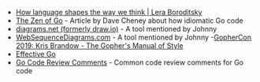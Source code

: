 - [How language shapes the way we think | Lera Boroditsky](https://www.youtube.com/watch?v=RKK7wGAYP6k&feature=emb_title&ab_channel=TED)
- [The Zen of Go](https://dave.cheney.net/2020/02/23/the-zen-of-go) - Article by Dave Cheney about how idiomatic Go code
- [diagrams.net (formerly draw.io)](https://www.diagrams.net/) - A tool mentioned by Johnny
- [WebSequenceDiagrams.com](https://www.websequencediagrams.com/) - A tool mentioned by Johnny
-[GopherCon 2019: Kris Brandow - The Gopher's Manual of Style](https://www.youtube.com/watch?v=xknPvUmeUTQ&ab_channel=GopherAcademy)
- [Effective Go](https://golang.org/doc/effective_go.html)
- [Go Code Review Comments](https://github.com/golang/go/wiki/CodeReviewComments) - Common code review comments for Go code